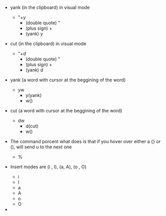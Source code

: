 - yank (in the clipboard) in visual mode
    - "+y
        - (double quote) " 
        - (plus sign) +
        - (yank) y

- cut (in the clipboard) in visual mode
    - "+d
        - (double quote) " 
        - (plus sign) +
        - (yank) d 

- yank (a word with cursor at the beggining of the word)
    - yw
        - y(yank)
        - w()

- cut (a word with cursor at the beggining of the word)
    - dw
        - d(cut)
        - w()

- The command porcent what does is that if you hover over either a {} or (), will send u to the next one
    - %  

- Insert modes are (i , I), (a, A), (o , O)
    - i 
    - I
    - a  
    - A
    - o
    - O
    
- 
